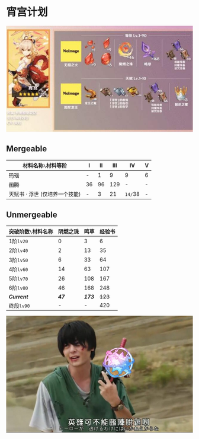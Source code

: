 # 宵宫计划

![](./yoimiya.jpeg)

## Mergeable

| 材料名称`\`材料等阶 | I | II | III | IV | V |
| ----------------- | -- | -- | -- | -- | -- |
| ~~玛瑙~~ |  - |  1 |   9 | 9 | 6 |
| ~~图腾~~ | 36 | 96 | 129 | - | - |
| 天赋书 · 浮世 (仅培养一个技能) | - | 3 | 21 | `14/`38 | - |

## Unmergeable

| 突破阶数`\`材料名称 | 阴燃之珠 | 鸣草 | 经验书 |
| ----------------- | -------- | --- | ------ |
| 1阶`lv20` |  0 |   3 |   6 |
| 2阶`lv40` |  2 |  13 |  35 |
| 3阶`lv50` |  6 |  33 |  64 |
| 4阶`lv60` | 14 |  63 | 107 |
| 5阶`lv70` | 26 | 108 | 167 |
| 6阶`lv80` | 46 | 168 | 248 |
| ***Current*** | ***47*** | ***173*** | ~~123~~ |
| 终段`lv90` | - |  -  | 420 |

![](./edb0593bf66ae99d2ee6583d2b223991cf5296b5.jpeg)
